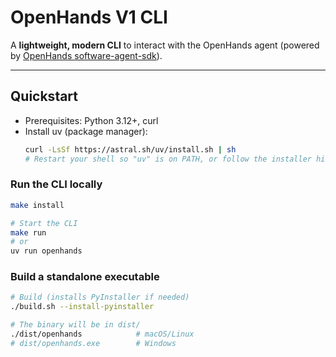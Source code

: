 # OpenHands V1 CLI

A **lightweight, modern CLI** to interact with the OpenHands agent (powered by [OpenHands software-agent-sdk](https://github.com/OpenHands/software-agent-sdk)). 

---

## Quickstart

- Prerequisites: Python 3.12+, curl
- Install uv (package manager):
  ```bash
  curl -LsSf https://astral.sh/uv/install.sh | sh
  # Restart your shell so "uv" is on PATH, or follow the installer hint
  ```

### Run the CLI locally
```bash
make install

# Start the CLI
make run
# or
uv run openhands
```

### Build a standalone executable
```bash
# Build (installs PyInstaller if needed)
./build.sh --install-pyinstaller

# The binary will be in dist/
./dist/openhands            # macOS/Linux
# dist/openhands.exe        # Windows
```
